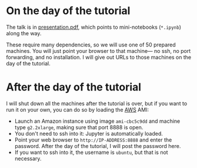 # On the day of the tutorial

The talk is in [presentation.pdf](https://github.com/jpivarski/codas-language-interoperability/raw/master/presentation.pdf), which points to mini-notebooks (`*.ipynb`) along the way.

These require many dependencies, so we will use one of 50 prepared machines. You will just point your browser to that machine— no ssh, no port forwarding, and no installation. I will give out URLs to those machines on the day of the tutorial.

# After the day of the tutorial

I will shut down all the machines after the tutorial is over, but if you want to run it on your own, you can do so by loading the [AWS](https://aws.amazon.com/) AMI:

   * Launch an Amazon instance using image `ami-cbc5c9dd` and machine type `g2.2xlarge`, making sure that port 8888 is open.
   * You don't need to ssh into it: Jupyter is automatically loaded.
   * Point your web browser to `http://IP-ADDRESS:8888` and enter the password. After the day of the tutorial, I will post the password here.
   * If you want to ssh into it, the username is `ubuntu`, but that is not necessary.
